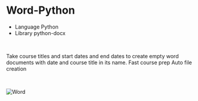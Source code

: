 # Word-Python

- Language Python
- Library python-docx


<br>

Take course titles and start dates and end dates to create empty word documents with date and course title in its name.
Fast course prep
Auto file creation

<br>

![Word](https://user-images.githubusercontent.com/71058334/127105703-e54ffd28-d4b0-4bdb-ad95-5469c3fcafc7.PNG)
